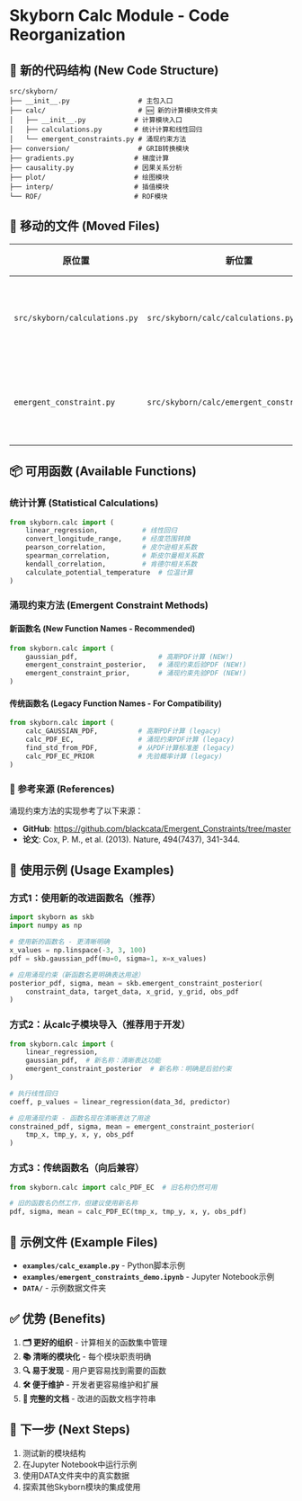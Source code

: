 # Skyborn Calc Module - Code Reorganization

## 📁 **新的代码结构 (New Code Structure)**

```
src/skyborn/
├── __init__.py                 # 主包入口
├── calc/                       # 🆕 新的计算模块文件夹
│   ├── __init__.py            # 计算模块入口
│   ├── calculations.py        # 统计计算和线性回归
│   └── emergent_constraints.py # 涌现约束方法
├── conversion/                 # GRIB转换模块
├── gradients.py               # 梯度计算
├── causality.py               # 因果关系分析
├── plot/                      # 绘图模块
├── interp/                    # 插值模块
└── ROF/                       # ROF模块
```

## 🔄 **移动的文件 (Moved Files)**

| 原位置 | 新位置 | 描述 |
|--------|--------|------|
| `src/skyborn/calculations.py` | `src/skyborn/calc/calculations.py` | 统计计算函数 |
| `emergent_constraint.py` | `src/skyborn/calc/emergent_constraints.py` | 涌现约束方法 |

## 📦 **可用函数 (Available Functions)**

### **统计计算 (Statistical Calculations)**
```python
from skyborn.calc import (
    linear_regression,           # 线性回归
    convert_longitude_range,     # 经度范围转换
    pearson_correlation,         # 皮尔逊相关系数
    spearman_correlation,        # 斯皮尔曼相关系数
    kendall_correlation,         # 肯德尔相关系数
    calculate_potential_temperature  # 位温计算
)
```

### **涌现约束方法 (Emergent Constraint Methods)**

#### **新函数名 (New Function Names - Recommended)**
```python
from skyborn.calc import (
    gaussian_pdf,                    # 高斯PDF计算 (NEW!)
    emergent_constraint_posterior,   # 涌现约束后验PDF (NEW!)
    emergent_constraint_prior,       # 涌现约束先验PDF (NEW!)
)
```

#### **传统函数名 (Legacy Function Names - For Compatibility)**
```python
from skyborn.calc import (
    calc_GAUSSIAN_PDF,          # 高斯PDF计算 (legacy)
    calc_PDF_EC,                # 涌现约束PDF计算 (legacy)
    find_std_from_PDF,          # 从PDF计算标准差 (legacy)
    calc_PDF_EC_PRIOR           # 先验概率计算 (legacy)
)
```

### **🔗 参考来源 (References)**
涌现约束方法的实现参考了以下来源：
- **GitHub**: https://github.com/blackcata/Emergent_Constraints/tree/master
- **论文**: Cox, P. M., et al. (2013). Nature, 494(7437), 341-344.

## 🎯 **使用示例 (Usage Examples)**

### **方式1：使用新的改进函数名（推荐）**
```python
import skyborn as skb
import numpy as np

# 使用新的函数名 - 更清晰明确
x_values = np.linspace(-3, 3, 100)
pdf = skb.gaussian_pdf(mu=0, sigma=1, x=x_values)

# 应用涌现约束（新函数名更明确表达用途）
posterior_pdf, sigma, mean = skb.emergent_constraint_posterior(
    constraint_data, target_data, x_grid, y_grid, obs_pdf
)
```

### **方式2：从calc子模块导入（推荐用于开发）**
```python
from skyborn.calc import (
    linear_regression,
    gaussian_pdf,  # 新名称：清晰表达功能
    emergent_constraint_posterior  # 新名称：明确是后验约束
)

# 执行线性回归
coeff, p_values = linear_regression(data_3d, predictor)

# 应用涌现约束 - 函数名现在清晰表达了用途
constrained_pdf, sigma, mean = emergent_constraint_posterior(
    tmp_x, tmp_y, x, y, obs_pdf
)
```

### **方式3：传统函数名（向后兼容）**
```python
from skyborn.calc import calc_PDF_EC  # 旧名称仍然可用

# 旧的函数名仍然工作，但建议使用新名称
pdf, sigma, mean = calc_PDF_EC(tmp_x, tmp_y, x, y, obs_pdf)
```

## 📄 **示例文件 (Example Files)**

- **`examples/calc_example.py`** - Python脚本示例
- **`examples/emergent_constraints_demo.ipynb`** - Jupyter Notebook示例
- **`DATA/`** - 示例数据文件夹

## ✅ **优势 (Benefits)**

1. **🗂️ 更好的组织** - 计算相关的函数集中管理
2. **📚 清晰的模块化** - 每个模块职责明确
3. **🔍 易于发现** - 用户更容易找到需要的函数
4. **🛠️ 便于维护** - 开发者更容易维护和扩展
5. **📖 完整的文档** - 改进的函数文档字符串

## 🚀 **下一步 (Next Steps)**

1. 测试新的模块结构
2. 在Jupyter Notebook中运行示例
3. 使用DATA文件夹中的真实数据
4. 探索其他Skyborn模块的集成使用
